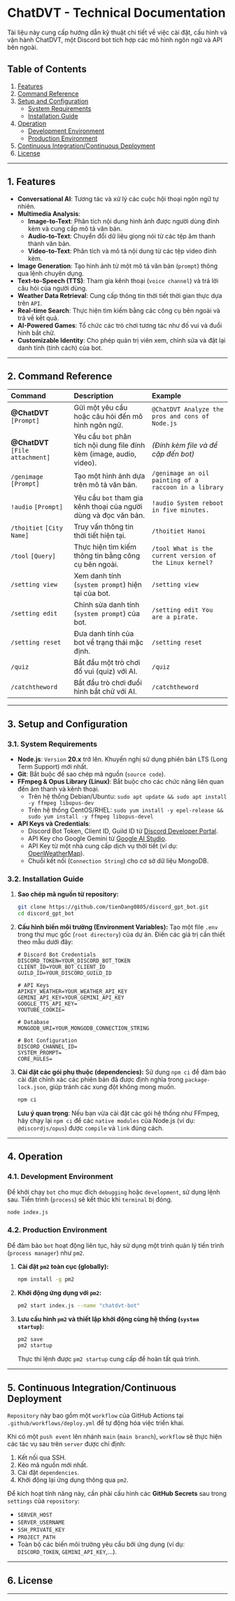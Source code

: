 # ChatDVT - Technical Documentation

Tài liệu này cung cấp hướng dẫn kỹ thuật chi tiết về việc cài đặt, cấu hình và vận hành ChatDVT, một Discord bot tích hợp các mô hình ngôn ngữ và API bên ngoài.

## Table of Contents

1.  [Features](#1-features)
2.  [Command Reference](#2-command-reference)
3.  [Setup and Configuration](#3-setup-and-configuration)
      - [System Requirements](#31-system-requirements)
      - [Installation Guide](#32-installation-guide)
4.  [Operation](#4-operation)
      - [Development Environment](#41-development-environment)
      - [Production Environment](#42-production-environment)
5.  [Continuous Integration/Continuous Deployment](#5-continuous-integrationcontinuous-deployment)
6.  [License](#6-license)

-----

## 1. Features

  * **Conversational AI**: Tương tác và xử lý các cuộc hội thoại ngôn ngữ tự nhiên.
  * **Multimedia Analysis**:
      * **Image-to-Text**: Phân tích nội dung hình ảnh được người dùng đính kèm và cung cấp mô tả văn bản.
      * **Audio-to-Text**: Chuyển đổi dữ liệu giọng nói từ các tệp âm thanh thành văn bản.
      * **Video-to-Text**: Phân tích và mô tả nội dung từ các tệp video đính kèm.
  * **Image Generation**: Tạo hình ảnh từ một mô tả văn bản (`prompt`) thông qua lệnh chuyên dụng.
  * **Text-to-Speech (TTS)**: Tham gia kênh thoại (`voice channel`) và trả lời câu hỏi của người dùng.
  * **Weather Data Retrieval**: Cung cấp thông tin thời tiết thời gian thực dựa trên `API`.
  * **Real-time Search**: Thực hiện tìm kiếm bằng các công cụ bên ngoài và trả về kết quả.
  * **AI-Powered Games**: Tổ chức các trò chơi tương tác như đố vui và đuổi hình bắt chữ.
  * **Customizable Identity**: Cho phép quản trị viên xem, chỉnh sửa và đặt lại danh tính (tính cách) của bot.

-----

## 2. Command Reference

| Command | Description | Example |
| :--- | :--- | :--- |
| **@ChatDVT** `[Prompt]` | Gửi một yêu cầu hoặc câu hỏi đến mô hình ngôn ngữ. | `@ChatDVT Analyze the pros and cons of Node.js` |
| **@ChatDVT** `[File attachment]` | Yêu cầu `bot` phân tích nội dung file đính kèm (image, audio, video). | *(Đính kèm file và đề cập đến bot)* |
| `/genimage` `[Prompt]` | Tạo một hình ảnh dựa trên mô tả văn bản. | `/genimage an oil painting of a raccoon in a library` |
| `!audio` `[Prompt]` | Yêu cầu `bot` tham gia kênh thoại của người dùng và đọc văn bản. | `!audio System reboot in five minutes.` |
| `/thoitiet` `[City Name]` | Truy vấn thông tin thời tiết hiện tại. | `/thoitiet Hanoi` |
| `/tool` `[Query]` | Thực hiện tìm kiếm thông tin bằng công cụ bên ngoài. | `/tool What is the current version of the Linux kernel?` |
| `/setting view` | Xem danh tính (`system prompt`) hiện tại của bot. | `/setting view` |
| `/setting edit` | Chỉnh sửa danh tính (`system prompt`) của bot. | `/setting edit You are a pirate.` |
| `/setting reset` | Đưa danh tính của bot về trạng thái mặc định. | `/setting reset` |
| `/quiz` | Bắt đầu một trò chơi đố vui (quiz) với AI. | `/quiz` |
| `/catchtheword` | Bắt đầu trò chơi đuổi hình bắt chữ với AI. | `/catchtheword` |

-----

## 3. Setup and Configuration

### 3.1. System Requirements

  * **Node.js**: `Version` **20.x** trở lên. Khuyến nghị sử dụng phiên bản LTS (Long Term Support) mới nhất.
  * **Git**: Bắt buộc để sao chép mã nguồn (`source code`).
  * **FFmpeg & Opus Library (Linux)**: Bắt buộc cho các chức năng liên quan đến âm thanh và kênh thoại.
      * Trên hệ thống Debian/Ubuntu: `sudo apt update && sudo apt install -y ffmpeg libopus-dev`
      * Trên hệ thống CentOS/RHEL: `sudo yum install -y epel-release && sudo yum install -y ffmpeg libopus-devel`
  * **API Keys và Credentials**:
      * Discord Bot Token, Client ID, Guild ID từ [Discord Developer Portal](https://discord.com/developers/applications).
      * API Key cho Google Gemini từ [Google AI Studio](https://aistudio.google.com/).
      * API Key từ một nhà cung cấp dịch vụ thời tiết (ví dụ: [OpenWeatherMap](https://openweathermap.org/)).
      * Chuỗi kết nối (`Connection String`) cho cơ sở dữ liệu MongoDB.

### 3.2. Installation Guide

1.  **Sao chép mã nguồn từ repository:**

    ```bash
    git clone https://github.com/tienDang0805/discord_gpt_bot.git
    cd discord_gpt_bot
    ```

2.  **Cấu hình biến môi trường (Environment Variables):**
    Tạo một file `.env` trong thư mục gốc (`root directory`) của dự án. Điền các giá trị cần thiết theo mẫu dưới đây:

    ```env
    # Discord Bot Credentials
    DISCORD_TOKEN=YOUR_DISCORD_BOT_TOKEN
    CLIENT_ID=YOUR_BOT_CLIENT_ID
    GUILD_ID=YOUR_DISCORD_GUILD_ID

    # API Keys
    APIKEY_WEATHER=YOUR_WEATHER_API_KEY
    GEMINI_API_KEY=YOUR_GEMINI_API_KEY
    GOOGLE_TTS_API_KEY=
    YOUTUBE_COOKIE=

    # Database
    MONGODB_URI=YOUR_MONGODB_CONNECTION_STRING

    # Bot Configuration
    DISCORD_CHANNEL_ID=
    SYSTEM_PROMPT=
    CORE_RULES=
    ```

3.  **Cài đặt các gói phụ thuộc (dependencies):**
    Sử dụng `npm ci` để đảm bảo cài đặt chính xác các phiên bản đã được định nghĩa trong `package-lock.json`, giúp tránh các xung đột không mong muốn.

    ```bash
    npm ci
    ```

    **Lưu ý quan trọng**: Nếu bạn vừa cài đặt các gói hệ thống như FFmpeg, hãy chạy lại `npm ci` để các `native modules` của Node.js (ví dụ: `@discordjs/opus`) được `compile` và `link` đúng cách.

-----

## 4. Operation

### 4.1. Development Environment

Để khởi chạy `bot` cho mục đích `debugging` hoặc `development`, sử dụng lệnh sau. Tiến trình (`process`) sẽ kết thúc khi `terminal` bị đóng.

```bash
node index.js
```

### 4.2. Production Environment

Để đảm bảo `bot` hoạt động liên tục, hãy sử dụng một trình quản lý tiến trình (`process manager`) như `pm2`.

1.  **Cài đặt `pm2` toàn cục (globally):**

    ```bash
    npm install -g pm2
    ```

2.  **Khởi động ứng dụng với `pm2`:**

    ```bash
    pm2 start index.js --name "chatdvt-bot"
    ```

3.  **Lưu cấu hình `pm2` và thiết lập khởi động cùng hệ thống (`system startup`):**

    ```bash
    pm2 save
    pm2 startup
    ```

    Thực thi lệnh được `pm2 startup` cung cấp để hoàn tất quá trình.

-----

## 5. Continuous Integration/Continuous Deployment

`Repository` này bao gồm một `workflow` của GitHub Actions tại `.github/workflows/deploy.yml` để tự động hóa việc triển khai.

Khi có một `push event` lên nhánh `main` (`main branch`), `workflow` sẽ thực hiện các tác vụ sau trên `server` được chỉ định:

1.  Kết nối qua SSH.
2.  Kéo mã nguồn mới nhất.
3.  Cài đặt `dependencies`.
4.  Khởi động lại ứng dụng thông qua `pm2`.

Để kích hoạt tính năng này, cần phải cấu hình các **GitHub Secrets** sau trong `settings` của `repository`:

  * `SERVER_HOST`
  * `SERVER_USERNAME`
  * `SSH_PRIVATE_KEY`
  * `PROJECT_PATH`
  * Toàn bộ các biến môi trường yêu cầu bởi ứng dụng (ví dụ: `DISCORD_TOKEN`, `GEMINI_API_KEY`,...).

-----

## 6. License


-----
